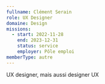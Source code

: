 ```yaml
---
fullname: Clément Serain
role: UX Designer
domaine: Design
missions:
  - start: 2022-11-28
    end: 2023-12-31
    status: service
    employer: Pôle emploi
memberType: autre
---
```


UX designer, mais aussi designer UX
